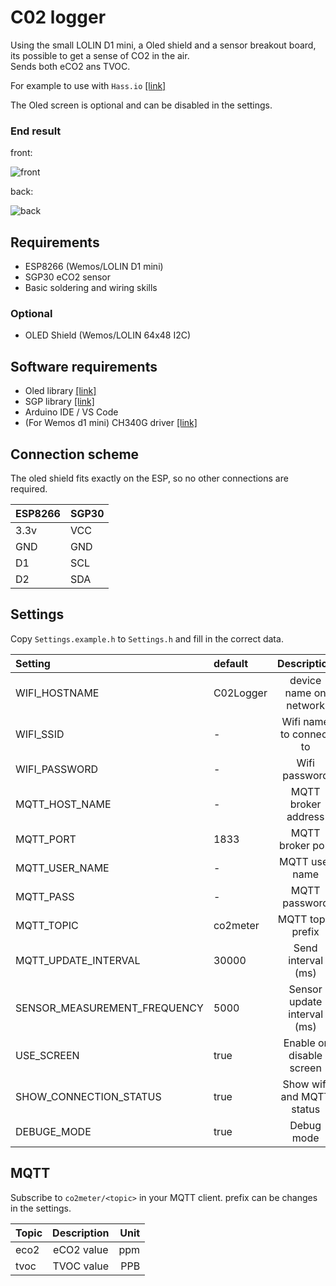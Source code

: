 # C02 logger

Using the small LOLIN D1 mini, a Oled shield and a sensor breakout board, its possible to get a sense of CO2 in the air.<br>
Sends both eCO2 ans TVOC.

For example to use with `Hass.io` [[link]](https://www.home-assistant.io/)

The Oled screen is optional and can be disabled in the settings.


### End result

front:

![front](https://github.com/bram2202/mqtt-C02meter/blob/master/docs/front.png "front")

back:

![back](https://github.com/bram2202/mqtt-C02meter/blob/master/docs/back.png "back")

## Requirements 
* ESP8266 (Wemos/LOLIN D1 mini)
* SGP30 eCO2 sensor
* Basic soldering and wiring skills

### Optional
* OLED Shield (Wemos/LOLIN 64x48 I2C)

## Software requirements 
* Oled library [[link]](https://github.com/mcauser/Adafruit_SSD1306/tree/esp8266-64x48)
* SGP library [[link]](https://github.com/adafruit/Adafruit_SGP30)
* Arduino IDE / VS Code
* (For Wemos d1 mini) CH340G driver [[link]](https://wiki.wemos.cc/downloads)

## Connection scheme
The oled shield fits exactly on the ESP, so no other connections are required.

| ESP8266 | SGP30 |  
| :--------- |:-------| 
| 3.3v | VCC  |
| GND  | GND  |
| D1   | SCL  |
| D2   | SDA  |

## Settings
Copy `Settings.example.h` to `Settings.h` and fill in the correct data.

| Setting | default | Description|  
|:------------- |:----- |:-------------:| 
| WIFI_HOSTNAME | C02Logger | device name on network |
| WIFI_SSID | - | Wifi name to connect to |
| WIFI_PASSWORD | - | Wifi password |
| MQTT_HOST_NAME | - | MQTT broker address |
| MQTT_PORT | 1833 | MQTT broker port |
| MQTT_USER_NAME| - | MQTT user name |
| MQTT_PASS | - | MQTT password |
| MQTT_TOPIC | co2meter | MQTT topic prefix |
| MQTT_UPDATE_INTERVAL | 30000 | Send interval (ms) |
| SENSOR_MEASUREMENT_FREQUENCY | 5000 | Sensor update interval (ms) |
| USE_SCREEN | true | Enable or disable screen |
| SHOW_CONNECTION_STATUS | true | Show wifi and MQTT status |
| DEBUGE_MODE | true | Debug mode |

## MQTT
Subscribe to `co2meter/<topic>` in your MQTT client. prefix can be changes in the settings.

| Topic | Description| Unit  |
| ------------- |:-------------:| -----:|
| eco2  | eCO2 value | ppm |
| tvoc  | TVOC value | PPB |
